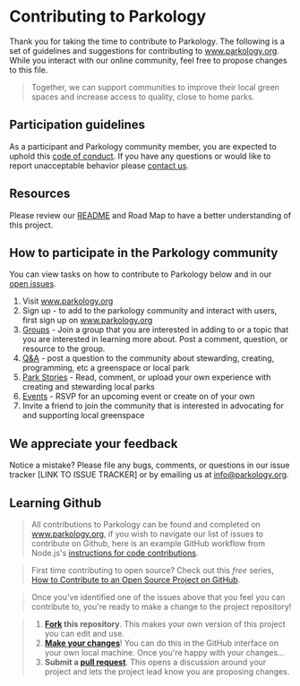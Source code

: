 # Contributing to Parkology

Thank you for taking the time to contribute to Parkology. The following is a set of guidelines and suggestions for contributing to www.parkology.org. While you interact with our online community, feel free to propose changes to this file. 

>Together, we can support communities to improve their local green spaces and increase access to quality, close to home parks.


## Participation guidelines

As a participant and Parkology community member, you are expected to uphold this <a href="https://www.parkology.org/ParkShowPages?id=a1646000004sY3KAAU">code of conduct</a>. If you have any questions or would like to report unacceptable behavior please <a href="mailto:info@parkology.org">contact us</a>. 


## Resources

Please review our [README](README.md) and Road Map to have a better understanding of this project. 


## How to participate in the Parkology community

You can view tasks on how to contribute to Parkology below and in our <a href="https://github.com/jeffreykeefer/Parkology/issues">open issues</a>. 

1. Visit www.parkology.org
2. Sign up - to add to the parkology community and interact with users, first sign up on www.parkology.org 
3. <a href="https://www.parkology.org/ParkChatterGroupsList">Groups</a> - Join a group that you are interested in adding to or a topic that you are interested in learning more about. Post a comment, question, or resource to the group. 
4. <a href="https://www.parkology.org/ParkTopics?id=0TO46000000PFpHGAW">Q&A</a> - post a question to the community about stewarding, creating, programming, etc a greenspace or local park
7. <a href="https://www.parkology.org/ParkStories">Park Stories</a> - Read, comment, or upload your own experience with creating and stewarding local parks
8. <a href="https://www.parkology.org/ParkEvents">Events</a> - RSVP for an upcoming event or create on of your own
9. Invite a friend to join the community that is interested in advocating for and supporting local greenspace 


## We appreciate your feedback

Notice a mistake? Please file any bugs, comments, or questions in our issue tracker [LINK TO ISSUE TRACKER] or by emailing us at <a href="mailto:info@parkology.org">info@parkology.org</a>. 


## Learning Github

> All contributions to Parkology can be found and completed on www.parkology.org, if you wish to navigate our list of issues to contribute on Github, here is an example GitHub workflow from Node.js's [instructions for code contributions](https://github.com/nodejs/node/blob/master/CONTRIBUTING.md#code-contributions).

> First time contributing to open source? Check out this *free* series, [How to Contribute to an Open Source Project on GitHub](https://egghead.io/series/how-to-contribute-to-an-open-source-project-on-github).

> Once you've identified one of the issues above that you feel you can contribute to, you're ready to make a change to the project repository!
 
> 1. **[Fork](https://help.github.com/articles/fork-a-repo/) this repository**. This makes your own version of this project you can edit and use.
> 2. **[Make your changes](https://guides.github.com/activities/forking/#making-changes)**! You can do this in the GitHub interface on your own local machine. Once you're happy with your changes...
> 3. **Submit a [pull request](https://help.github.com/articles/proposing-changes-to-a-project-with-pull-requests/)**. This opens a discussion around your project and lets the project lead know you are proposing changes.
